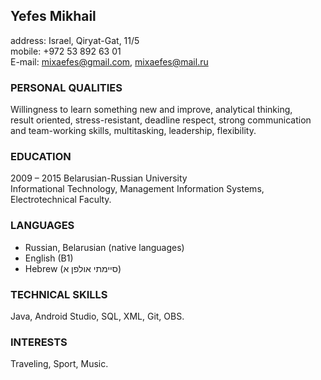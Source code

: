 ## Yefes Mikhail
address: Israel, Qiryat-Gat, 11/5  
mobile: +972 53 892 63 01  
E-mail: mixaefes@gmail.com, mixaefes@mail.ru

### PERSONAL QUALITIES
Willingness to learn something new and improve, analytical thinking,  
result oriented, stress-resistant, deadline respect, strong communication  
and team-working skills, multitasking, leadership, flexibility.

### EDUCATION
2009 – 2015 Belarusian-Russian University  
Informational Technology, Management Information Systems, Electrotechnical Faculty.

### LANGUAGES
- Russian, Belarusian (native languages)  
- English (B1) 
-  Hebrew (סיימתי אולפן א)

### TECHNICAL SKILLS
    
Java, Android Studio, SQL, XML, Git, OBS.
    
### INTERESTS    
Traveling, Sport, Music.
